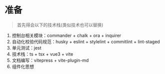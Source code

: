 # 准备

> 首先得会以下的技术栈(类似技术也可以替换)

1. 控制台相关模块：commander + chalk + ora + inquirer
2. 自动化校验代码规范：husky + eslint + stylelint + commitlint + lint-staged
3. 单元测试：jest
4. 技术栈：ts + tsx + vue3 + vite
5. 文档编写：vitepress + vite-plugin-md
6. 组件化思想
